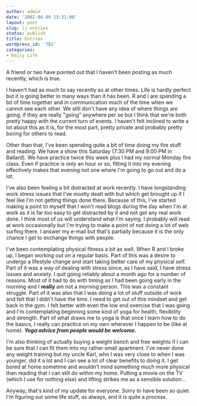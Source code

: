 ```yaml
---
author: admin
date: '2002-04-09 13:31:00'
layout: post
slug: lj-entries
status: publish
title: Entries
wordpress_id: '781'
categories:
- Daily Life
---
```

A friend or two have pointed out that I haven't been posting as much recently, which is true.

I haven't had as much to say recently as at other times. Life is hardly perfect but it is going better in many ways than it has been. R and I are spending a bit of time together and in communication much of the time when we cannot see each other. We still don't have any idea of where things are going, if they are really "going" anywhere per se but I think that we're both pretty happy with the current turn of events. I haven't felt inclined to write a lot about this as it is, for the most part, pretty private and probably pretty boring for others to read.

Other than that, I've been spending quite a bit of time doing my fire stuff and reading. We have a show this Saturday (7:30 PM and 9:00 PM in Ballard). We have practice twice this week plus I had my normal Monday fire class. Even if practice is only an hour or so, fitting it into my evening effectively makes that evening not one where I'm going to go out and do a lot.

I've also been feeling a bit distracted at work recently. I have longstanding work stress issues that I've mostly dealt with but which get brought up if I feel like I'm not getting things done there. Because of this, I've started making a point to myself that I won't read blogs during the day when I'm at work as it is far too easy to get distracted by it and not get any real work done. I think most of us will understand what I'm saying. I probably will read at work occasionally but I'm trying to make a point of not doing a lot of web surfing there. I answer my e-mail but that's partially because it is the only chance I get to exchange things with people.

I've been contemplating physical fitness a bit as well. When R and I broke up, I began working out on a regular basis. Part of this was a desire to undergo a lifestyle change and start taking better care of my physical self. Part of it was a way of dealing with stress since, as I have said, I have stress issues and anxiety. I quit going reliably about a month ago for a number of reasons. Most of it had to do with timing as I had been going early in the morning and I <strong>really</strong> am not a morning person. This was a constant struggle. Part of it was also that I was doing a lot of stuff outside of work and felt that I didn't have the time. I need to get out of this mindset and get back in the gym. I felt better with even the low end exercise that I was going and I'm contemplating beginning some kind of yoga for health, flexibility and strength. Part of what draws me to yoga is that once I learn how to do the basics, I really can practice on my own wherever I happen to be (like at home). <em><strong>Yoga advice from people would be welcome.</strong></em>

I'm also thinking of actually buying a weight bench and free weights if I can be sure that I can fit them into my rather small apartment. I've never done any weight training but my uncle Karl, who I was very close to when I was younger, did it a lot and I can see a lot of clear benefits to doing it. I get bored at home sometime and wouldn't mind something much more physical than reading that I can still do within my home. Putting a movie on the TV (which I use for nothing else) and lifting strikes me as a sensible solution...

Anyway, that's kind of my update for everyone. Sorry to have been so quiet. I'm figuring out some life stuff, as always, and it is quite a process.

